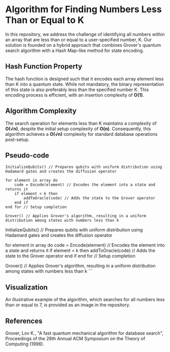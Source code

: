# Algorithm for Finding Numbers Less Than or Equal to K

In this repository, we address the challenge of identifying all numbers within an array that are less than or equal to a user-specified number, K. Our solution is founded on a hybrid approach that combines Grover's quantum search algorithm with a Hash Map-like method for state encoding.

## Hash Function Property

The hash function is designed such that it encodes each array element less than K into a quantum state. While not mandatory, the binary representation of this state is also preferably less than the specified number K. This encoding process is efficient, with an insertion complexity of **O(1)**.

## Algorithm Complexity

The search operation for elements less than K maintains a complexity of **O(√n)**, despite the initial setup complexity of **O(n)**. Consequently, this algorithm achieves a **O(√n)** complexity for standard database operations post-setup.

## Pseudo-code

```plaintext
InitializeQubits() // Prepares qubits with uniform distribution using Hadamard gates and creates the diffusion operator

for element in array do
    code = Encode(element) // Encodes the element into a state and returns it
    if element < k then
        addToOracle(code) // Adds the state to the Grover operator
    end if
end for // Setup completion

Grover() // Applies Grover's algorithm, resulting in a uniform distribution among states with numbers less than k
```
InitializeQubits() // Prepares qubits with uniform distribution using Hadamard gates and creates the diffusion operator

for element in array do
    code = Encode(element) // Encodes the element into a state and returns it
    if element < k then
        addToOracle(code) // Adds the state to the Grover operator
    end if
end for // Setup completion

Grover() // Applies Grover's algorithm, resulting in a uniform distribution among states with numbers less than k
\```

## Visualization

An illustrative example of the algorithm, which searches for all numbers less than or equal to 7, is provided as an image in the repository.

## References

Grover, Lov K., "A fast quantum mechanical algorithm for database search", Proceedings of the 28th Annual ACM Symposium on the Theory of Computing (1996).

